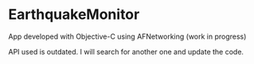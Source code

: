 # EarthquakeMonitor
App developed with Objective-C using AFNetworking (work in progress)

API used is outdated. I will search for another one and update the code.
